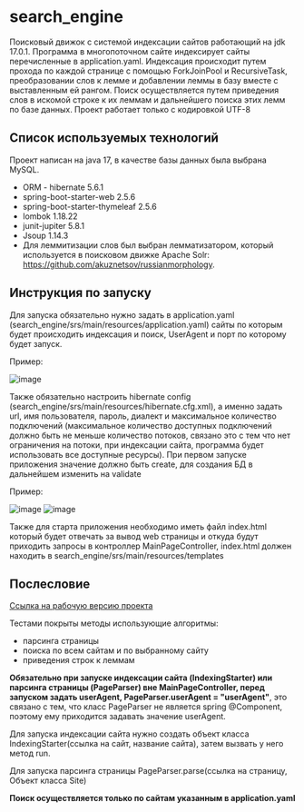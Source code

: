 # search_engine
Поисковый движок с системой индексации сайтов работающий на jdk 17.0.1. Программа в многопоточном сайте индексирует сайты перечисленные в application.yaml. 
Индексация происходит путем прохода по каждой странице с помощью ForkJoinPool и RecursiveTask, преобразовании слов к лемме и добавлении леммы в базу вместе с выставленным ей рангом.
Поиск осуществляется путем приведения слов в искомой строке к их леммам и дальнейшего поиска этих лемм по базе данных.
Проект работает только с кодировкой UTF-8
## Список используемых технологий ##
Проект написан на java 17, в качестве базы данных была выбрана MySQL.
* ORM - hibernate 5.6.1
* spring-boot-starter-web 2.5.6
* spring-boot-starter-thymeleaf 2.5.6
* lombok 1.18.22
* junit-jupiter 5.8.1
* Jsoup 1.14.3
* Для леммитизации слов был выбран лемматизатором, который используется в поисковом движке
Apache Solr: https://github.com/akuznetsov/russianmorphology.
## Инструкция по запуску ##
Для запуска обязательно нужно задать в application.yaml (search_engine/srs/main/resources/application.yaml) сайты по которым будет происходить индексация и поиск, UserAgent и порт по которому будет запуск.

Пример:

![image](https://user-images.githubusercontent.com/46792824/172185185-6c717b92-e60a-4f65-b492-0bd3d28f0779.png)

Также обязательно настроить hibernate config (search_engine/srs/main/resources/hibernate.cfg.xml), а именно задать url, имя пользователя, пароль, диалект и максимальное количество подключений 
(максимальное количество доступных подключений должно быть не меньше количество потоков, связано это с тем что нет ограничения на потоки, при индексации сайта, программа будет использовать все доступные ресурсы). При первом запуске приложения значение <property name="hbm2ddl.auto"> должно быть create, для создания БД в дальнейшем изменить на validate

Пример:

![image](https://user-images.githubusercontent.com/46792824/172186321-c0d39636-1d37-4046-a912-68eed5214b2e.png)
  ![image](https://user-images.githubusercontent.com/46792824/172190126-6aededa5-f06c-486a-96f6-b2188ce2f4de.png)


Также для старта приложения необходимо иметь файл index.html который будет отвечать за вывод web страницы и откуда будут приходить запросы в контроллер MainPageController,
index.html должен находить в search_engine/srs/main/resources/templates
 ## Послесловие ##
[Ссылка на рабочую версию проекта](https://search-engine-skillbox.herokuapp.com/)
  
  Тестами покрыты методы использующие алгоритмы:
  * парсинга страницы
  * поиска по всем сайтам и по выбранному сайту
  * приведения строк к леммам 
  
  **Обязательно при запуске индексации сайта (IndexingStarter) или парсинга страницы (PageParser) вне MainPageController, перед запуском задать userAgent, PageParser.userAgent = "userAgent"**, это связано с тем, что класс PageParser не является spring @Component, поэтому ему приходится задавать значение userAgent.
  
  Для запуска индексации сайта нужно создать объект класса IndexingStarter(ссылка на сайт, название сайта), затем вызвать у него метод run.
  
  Для запуска парсинга страницы PageParser.parse(ссылка на страницу, Объект класса Site)
  
  **Поиск осуществляется только по сайтам указанным в application.yaml**
